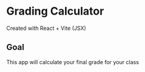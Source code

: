 # Grading Calculator

Created with React + Vite (JSX)

## Goal

This app will calculate your final grade for your class

